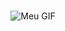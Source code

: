 # 

<p align="center">
  <img src="https://www.picgifs.com/glitter-gifs/w/welcome/picgifs-welcome-4121646.gif" alt="Meu GIF">
</p>



